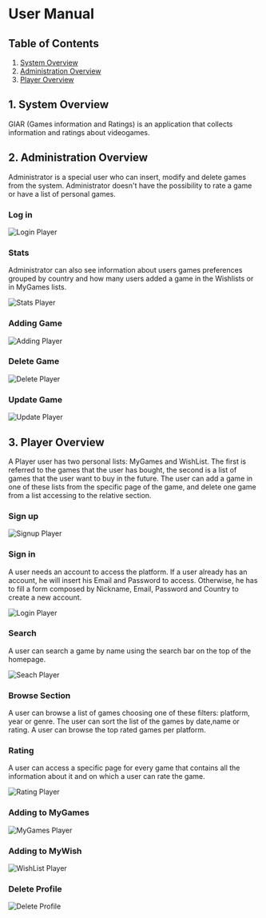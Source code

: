 # User Manual

## Table of Contents
1. [System Overview](#1-system-overview)
2. [Administration Overview](#2-administration-overview)
3. [Player Overview](#3-player-overview)


## 1. System Overview

GIAR (Games information and Ratings) is an application that collects information and ratings about videogames.



## 2. Administration Overview

Administrator is a special user who can insert, modify and delete games from the system. Administrator doesn't have the possibility to rate a game or have a list of personal games.

### Log in
![Login Player](./resources/admin-login.png)

### Stats

Administrator can also see information about users games preferences grouped by country and how many users added a game in the Wishlists or in MyGames lists.

![Stats Player](./resources/admin-stats.gif)


### Adding Game
![Adding Player](./resources/admin-newGame.gif)

### Delete Game
![Delete Player](./resources/admin-deleteGame.gif)


### Update Game
![Update Player](./resources/admin-updateGame.gif)


## 3. Player Overview

A Player user has two personal lists: MyGames and WishList. The first is referred to the games that the user has bought, the second is a list of games that the user want to buy in the future. The user can add a game in one of these lists from the specific page of the game, and delete one game from a list accessing to the relative section.

### Sign up

![Signup Player](./resources/player-signup.png)

### Sign in

A user needs an account to access the platform. If a user already has an account, he will insert his Email and Password to access. Otherwise, he has to fill a form composed by Nickname, Email, Password and Country to create a new account.

![Login Player](./resources/player-login.png)

### Search

A user can search a game by name using the search bar on the top of the homepage.

![Seach Player](./resources/player-search.gif)

### Browse Section

A user can browse a list of games choosing one of these filters: platform, year or genre. The user can sort the list of the games by date,name or rating. A user can browse the top rated games per platform.

### Rating

A user can access a specific page for every game that contains all the information about it and on which a user can rate the game.

![Rating Player](./resources/player-rating.png)


### Adding to MyGames


![MyGames Player](./resources/player-addMyGames.gif)



### Adding to MyWish

![WishList Player](./resources/player-addMyWishlist.gif)


### Delete Profile

![Delete Profile](./resources/player-deleteProfile.png)


